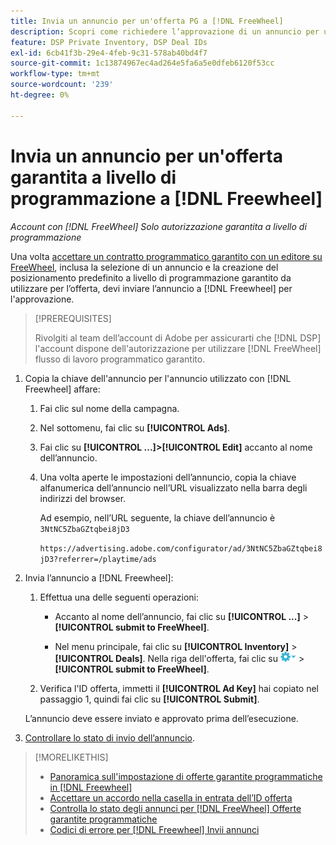 ```yaml
---
title: Invia un annuncio per un'offerta PG a [!DNL FreeWheel]
description: Scopri come richiedere l’approvazione di un annuncio per un’offerta programmatica garantita con un editore su [!DNL Freewheel].
feature: DSP Private Inventory, DSP Deal IDs
exl-id: 6cb41f3b-29e4-4feb-9c31-578ab40bd4f7
source-git-commit: 1c13874967ec4ad264e5fa6a5e0dfeb6120f53cc
workflow-type: tm+mt
source-wordcount: '239'
ht-degree: 0%

---
```


# Invia un annuncio per un&#39;offerta garantita a livello di programmazione a [!DNL Freewheel]

*Account con [!DNL FreeWheel] Solo autorizzazione garantita a livello di programmazione*

Una volta [accettare un contratto programmatico garantito con un editore su FreeWheel](#programmatic-guaranteed-set-up.md#pg-setup-deal-id-inbox), inclusa la selezione di un annuncio e la creazione del posizionamento predefinito a livello di programmazione garantito da utilizzare per l’offerta, devi inviare l’annuncio a [!DNL Freewheel] per l&#39;approvazione.

>[!PREREQUISITES]
>
>Rivolgiti al team dell’account di Adobe per assicurarti che [!DNL DSP] l&#39;account dispone dell&#39;autorizzazione per utilizzare [!DNL FreeWheel] flusso di lavoro programmatico garantito.

1. Copia la chiave dell&#39;annuncio per l&#39;annuncio utilizzato con [!DNL Freewheel] affare:

   1. Fai clic sul nome della campagna.

   1. Nel sottomenu, fai clic su **[!UICONTROL Ads]**.

   1. Fai clic su  **[!UICONTROL ...]>[!UICONTROL Edit]** accanto al nome dell’annuncio.

   1. Una volta aperte le impostazioni dell’annuncio, copia la chiave alfanumerica dell’annuncio nell’URL visualizzato nella barra degli indirizzi del browser.

      Ad esempio, nell’URL seguente, la chiave dell’annuncio è `3NtNC5ZbaGZtqbei8jD3`

      `https://advertising.adobe.com/configurator/ad/3NtNC5ZbaGZtqbei8jD3?referrer=/playtime/ads`

1. Invia l’annuncio a [!DNL Freewheel]:

   1. Effettua una delle seguenti operazioni:

      * Accanto al nome dell’annuncio, fai clic su  **[!UICONTROL ...]** > **[!UICONTROL submit to FreeWheel]**.

      * Nel menu principale, fai clic su **[!UICONTROL Inventory]** > **[!UICONTROL Deals]**. Nella riga dell&#39;offerta, fai clic su ![Menu Opzioni](/help/dsp/assets/options-menu.png) > **[!UICONTROL submit to FreeWheel]**.
   1. Verifica l&#39;ID offerta, immetti il **[!UICONTROL Ad Key]** hai copiato nel passaggio 1, quindi fai clic su **[!UICONTROL Submit]**.

   L’annuncio deve essere inviato e approvato prima dell’esecuzione.

1. [Controllare lo stato di invio dell’annuncio](freewheel-check-status.md).

>[!MORELIKETHIS]
>
>* [Panoramica sull&#39;impostazione di offerte garantite programmatiche in [!DNL Freewheel]](freewheel-overview.md)
>* [Accettare un accordo nella casella in entrata dell’ID offerta](deal-id-inbox-accept.md)
>* [Controlla lo stato degli annunci per [!DNL FreeWheel] Offerte garantite programmatiche](freewheel-check-status.md)
>* [Codici di errore per [!DNL Freewheel] Invii annunci](freewheel-error-codes.md)

